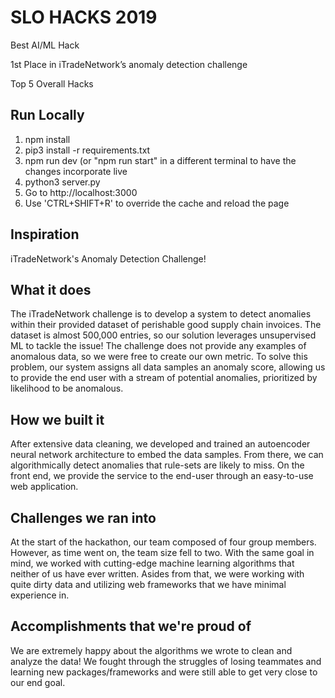 # SLO HACKS 2019 

Best AI/ML Hack

1st Place in iTradeNetwork’s anomaly detection challenge

Top 5 Overall Hacks

## Run Locally

1. npm install
2. pip3 install -r requirements.txt
2. npm run dev (or "npm run start" in a different terminal to have the changes incorporate live
4. python3 server.py
5. Go to http://localhost:3000
6. Use 'CTRL+SHIFT+R' to override the cache and reload the page

## Inspiration

iTradeNetwork's Anomaly Detection Challenge!

## What it does

The iTradeNetwork challenge is to develop a system to detect anomalies within their provided dataset of perishable good supply chain invoices. The dataset is almost 500,000 entries, so our solution leverages unsupervised ML to tackle the issue! The challenge does not provide any examples of anomalous data, so we were free to create our own metric. To solve this problem, our system assigns all data samples an anomaly score, allowing us to provide the end user with a stream of potential anomalies, prioritized by likelihood to be anomalous.

## How we built it

After extensive data cleaning,  we developed and trained an autoencoder neural network architecture to embed the data samples. From there, we can algorithmically detect anomalies that rule-sets are likely to miss.
On the front end, we provide the service to the end-user through an easy-to-use web application.

## Challenges we ran into

At the start of the hackathon, our team composed of four group members. However, as time went on, the team size fell to two. With the same goal in mind, we worked with cutting-edge machine learning algorithms that neither of us have ever written. Asides from that, we were working with quite dirty data and utilizing web frameworks that we have minimal experience in.

## Accomplishments that we're proud of

We are extremely happy about the algorithms we wrote to clean and analyze the data! We fought through the struggles of losing teammates and learning new packages/frameworks and were still able to get very close to our end goal.
